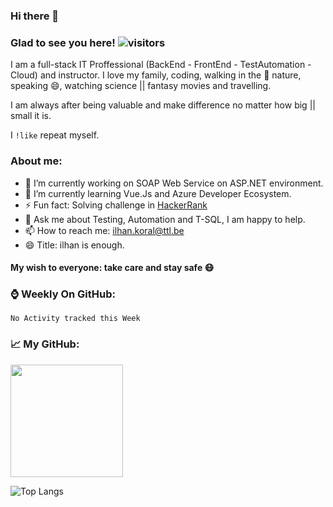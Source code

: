 ### Hi there 👋

<!--
**ikoral/ikoral** is a ✨ _special_ ✨ repository because its `README.md` (this file) appears on your GitHub profile.
-->

### Glad to see you here! ![visitors](https://visitor-badge.laobi.icu/badge?page_id=ikoral.ikoral)

I am a full-stack IT Proffessional (BackEnd - FrontEnd - TestAutomation - Cloud) and instructor. I love my family, coding, walking in the :herb: nature, speaking 😄, watching science || fantasy movies and travelling.

I am always after being valuable and make difference no matter how big || small it is.

I <code>!like</code> repeat myself.

### About me:
- 🔭 I’m currently working on SOAP Web Service on ASP.NET environment.
- 🌱 I’m currently learning Vue.Js and Azure Developer Ecosystem.
- ⚡ Fun fact: Solving challenge in [HackerRank](https://www.hackerrank.com/ikoral)
- 💬 Ask me about Testing, Automation and T-SQL, I am happy to help.
- 📫 How to reach me: [ilhan.koral@ttl.be](mailto:ilhan.koral@ttl.be?subject=[Github])
- 😄 Title: ilhan is enough.

#### My wish to everyone: take care and stay safe :mask:

### :watch: Weekly On GitHub:
<!--START_SECTION:waka-->
```text
No Activity tracked this Week
```
<!--END_SECTION:waka-->

### :chart_with_upwards_trend: My GitHub:
<img height="180em" src="https://github-readme-stats.vercel.app/api?username=ikoral&show_icons=true&hide_border=true&&count_private=true&include_all_commits=true" /></span>

![Top Langs](https://github-readme-stats.vercel.app/api/top-langs/?username=ikoral&layout=compact)


